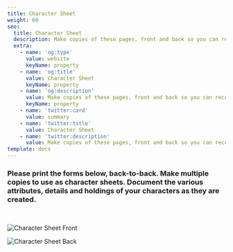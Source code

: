 ```yaml
---
title: Character Sheet
weight: 60
seo:
  title: Character Sheet
  description: Make copies of these pages, front and back so you can record the details of your Character as you create it. 
  extra:
    - name: 'og:type'
      value: website
      keyName: property
    - name: 'og:title'
      value: Character Sheet
      keyName: property
    - name: 'og:description'
      value: Make copies of these pages, front and back so you can record the details of your Character as you create it. 
      keyName: property
    - name: 'twitter:card'
      value: summary
    - name: 'twitter:title'
      value: Character Sheet
    - name: 'twitter:description'
      value: Make copies of these pages, front and back so you can record the details of your Character as you create it. 
template: docs
---
```


### Please print the forms below, back-to-back. Make multiple copies to use as character sheets. Document the various attributes, details and holdings of your characters as they are created.
<br>

![Character Sheet Front](/images/CharacterSheetFront.jpg)
<br>

![Character Sheet Back](/images/CharacterSheetBack.jpg)
